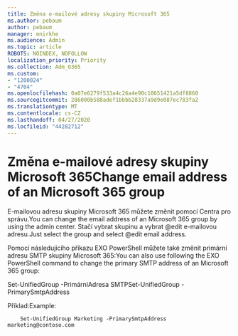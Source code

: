 ```yaml
---
title: Změna e-mailové adresy skupiny Microsoft 365
ms.author: pebaum
author: pebaum
manager: mnirkhe
ms.audience: Admin
ms.topic: article
ROBOTS: NOINDEX, NOFOLLOW
localization_priority: Priority
ms.collection: Adm_O365
ms.custom:
- "1200024"
- "4704"
ms.openlocfilehash: 0a07e6279f533a4c26a4e90c10651421a5df8860
ms.sourcegitcommit: 286000b588adef1bbbb28337a9d9e087ec783fa2
ms.translationtype: MT
ms.contentlocale: cs-CZ
ms.lasthandoff: 04/27/2020
ms.locfileid: "44282712"
---
```

# <a name="change-email-address-of-an-microsoft-365-group"></a><span data-ttu-id="fb7fd-102">Změna e-mailové adresy skupiny Microsoft 365</span><span class="sxs-lookup"><span data-stu-id="fb7fd-102">Change email address of an Microsoft 365 group</span></span>

<span data-ttu-id="fb7fd-103">E-mailovou adresu skupiny Microsoft 365 můžete změnit pomocí Centra pro správu.</span><span class="sxs-lookup"><span data-stu-id="fb7fd-103">You can change the email address of an Microsoft 365 group by using the admin center.</span></span> <span data-ttu-id="fb7fd-104">Stačí vybrat skupinu a vybrat @edit e-mailovou adresu.</span><span class="sxs-lookup"><span data-stu-id="fb7fd-104">Just select the group and select @edit email address.</span></span>

<span data-ttu-id="fb7fd-105">Pomocí následujícího příkazu EXO PowerShell můžete také změnit primární adresu SMTP skupiny Microsoft 365:</span><span class="sxs-lookup"><span data-stu-id="fb7fd-105">You can also use following the EXO PowerShell command to change the primary SMTP address of an Microsoft 365 group:</span></span>

<span data-ttu-id="fb7fd-106">Set-UnifiedGroup <Group Name> -PrimárníAdresa SMTP<new SMTP Address></span><span class="sxs-lookup"><span data-stu-id="fb7fd-106">Set-UnifiedGroup <Group Name> -PrimarySmtpAddress <new SMTP Address></span></span>

<span data-ttu-id="fb7fd-107">Příklad:</span><span class="sxs-lookup"><span data-stu-id="fb7fd-107">Example:</span></span>

```
    Set-UnifiedGroup Marketing -PrimarySmtpAddress marketing@contoso.com
```
